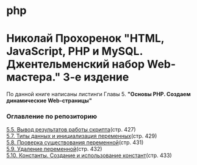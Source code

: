 # php
<h1>Николай Прохоренок "HTML, JavaScript, PHP и MySQL. Джентельменский набор Web-мастера." 3-е издение</h1>
<p>По данной книге написаны листинги Главы 5. <b>"Основы PHP. Создаем динамические Web-страницы"</b></p>
<h3>Оглавление по репозиторию</h3>
<a href="https://github.com/Jack36VRN/php/blob/master/5.5.php">5.5. Вывод результатов работы скрипта</a>(стр. 427)<br>
<a href="https://github.com/Jack36VRN/php/blob/master/5.7.php">5.7. Типы данных и инициализация переменных</a>(стр. 429)<br>
<a href="https://github.com/Jack36VRN/php/blob/master/5.8.php">5.8. Проверка существования переменной</a>(стр. 431)<br>
<a href="https://github.com/Jack36VRN/php/blob/master/5.9.php">5.9. Удаление переменной</a>(стр. 432)<br>
<a href="https://github.com/Jack36VRN/php/blob/master/5.10.php">5.10. Константы. Создание и использование констант</a>(стр. 433)<br>
